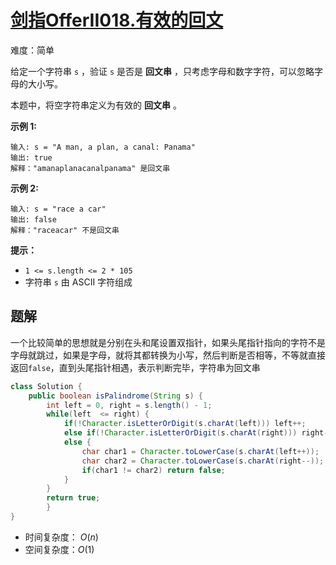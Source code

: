 # [剑指OfferII018.有效的回文](https://leetcode-cn.com/problems/XltzEq/)

难度：简单

给定一个字符串 `s` ，验证 `s` 是否是 **回文串** ，只考虑字母和数字字符，可以忽略字母的大小写。

本题中，将空字符串定义为有效的 **回文串** 。

 

**示例 1:**

```
输入: s = "A man, a plan, a canal: Panama"
输出: true
解释："amanaplanacanalpanama" 是回文串
```

**示例 2:**

```
输入: s = "race a car"
输出: false
解释："raceacar" 不是回文串
```

 **提示：**

- `1 <= s.length <= 2 * 105`
- 字符串 `s` 由 ASCII 字符组成

## 题解

一个比较简单的思想就是分别在头和尾设置双指针，如果头尾指针指向的字符不是字母就跳过，如果是字母，就将其都转换为小写，然后判断是否相等，不等就直接返回`false`，直到头尾指针相遇，表示判断完毕，字符串为回文串

```java
class Solution {
    public boolean isPalindrome(String s) {
        int left = 0, right = s.length() - 1;
        while(left  <= right) {
            if(!Character.isLetterOrDigit(s.charAt(left))) left++;
            else if(!Character.isLetterOrDigit(s.charAt(right))) right--;
            else {
                char char1 = Character.toLowerCase(s.charAt(left++));
                char char2 = Character.toLowerCase(s.charAt(right--));
                if(char1 != char2) return false;
            }
        }
        return true;       
        }
}
```

* 时间复杂度： $O(n)$
* 空间复杂度：$O(1)$
